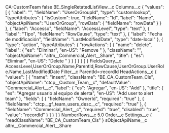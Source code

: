 <?xml version="1.0" encoding="UTF-8"?>
<CustomMetadata xmlns="http://soap.sforce.com/2006/04/metadata" xmlns:xsi="http://www.w3.org/2001/XMLSchema-instance" xmlns:xsd="http://www.w3.org/2001/XMLSchema">
    <label>CA-CustomTeam</label>
    <protected>false</protected>
    <values>
        <field>BE_SingleRetatedListView__c</field>
        <value xsi:nil="true"/>
    </values>
    <values>
        <field>Columns__c</field>
        <value xsi:type="xsd:string">{
    &quot;values&quot;: [
        {
            &quot;label&quot;: &quot;&quot;,
            &quot;fieldName&quot;: &quot;UserOrGroupId&quot;,
            &quot;type&quot;: &quot;customlookup&quot;,
            &quot;typeAttributes&quot;: {
                &quot;isCustom&quot;: true,
                &quot;fieldName&quot;: &quot;Id&quot;,
                &quot;label&quot;: &quot;Name&quot;,
                &quot;objectApiName&quot;: &quot;UserOrGroup&quot;,
                &quot;rowData&quot;: {
                    &quot;fieldName&quot;: &quot;rowData&quot;
                }
            }
        },
        {
            &quot;label&quot;: &quot;Accesso&quot;,
            &quot;fieldName&quot;: &quot;AccessLevel&quot;,
            &quot;type&quot;: &quot;text&quot;
        },
        {
            &quot;label&quot;: &quot;Tipo&quot;,
            &quot;fieldName&quot;: &quot;RowCause&quot;,
            &quot;type&quot;: &quot;text&quot;
        },
        {
            &quot;label&quot;: &quot;Fecha de modificación&quot;,
            &quot;fieldName&quot;: &quot;LastModifiedDate&quot;,
            &quot;type&quot;: &quot;date-local&quot;
        },
        {
            &quot;type&quot;: &quot;action&quot;,
            &quot;typeAttributes&quot;: {
                &quot;rowActions&quot;: [
                    {
                        &quot;name&quot;: &quot;delete&quot;,
                        &quot;label&quot;: {
                            &quot;es&quot;: &quot;Eliminar&quot;,
                            &quot;en-US&quot;: &quot;Remove &quot;
                        },
                        &quot;className&quot;: &quot;&quot;,
                        &quot;objectApiName&quot;: &quot;altm__Commercial_Alert__Share&quot;,
                        &quot;title&quot;: {
                            &quot;es&quot;: &quot;Eliminar&quot;,
                            &quot;en-US&quot;: &quot;Delete &quot;
                        }
                    }
                ]
            }
        }
    ]
}</value>
    </values>
    <values>
        <field>FieldsQuery__c</field>
        <value xsi:type="xsd:string">AccessLevel,UserOrGroup.Name,ParentId,RowCause,UserOrGroup.UserRole.Name,LastModifiedDate</value>
    </values>
    <values>
        <field>Filter__c</field>
        <value xsi:type="xsd:string">ParentId=:recordId</value>
    </values>
    <values>
        <field>HeadActions__c</field>
        <value xsi:type="xsd:string">{
    &quot;values&quot;: [
        {
            &quot;name&quot;: &quot;insert&quot;,
            &quot;className&quot;: &quot;BE_CA_CustomTeam_Cls&quot;,
            &quot;objectApiName&quot;: &quot;ctcp__Custom_Team__c&quot;,
            &quot;defaultValue&quot;: &quot;Commercial_Alert__c&quot;,
            &quot;label&quot;: {
                &quot;es&quot;: &quot;Agregar&quot;,
                &quot;en-US&quot;: &quot;Add&quot;
            },
            &quot;title&quot;: {
                &quot;es&quot;: &quot;Agregar usuario al equipo de alerta&quot;,
                &quot;en-US&quot;: &quot;Add user to alert team&quot;
            },
            &quot;fields&quot;: [
                {
                    &quot;fieldName&quot;: &quot;OwnerId&quot;,
                    &quot;required&quot;: &quot;true&quot;
                },
                {
                    &quot;fieldName&quot;: &quot;ctcp__gf_team_users_desc__c&quot;,
                    &quot;required&quot;: &quot;true&quot;
                },
                {
                    &quot;fieldName&quot;: &quot;Commercial_Alert__c&quot;,
                    &quot;required&quot;: &quot;true&quot;,
                    &quot;disabled&quot;: &quot;true&quot;,
                    &quot;value&quot;: &quot;recordId&quot;
                }
            ]
        }
    ]
}</value>
    </values>
    <values>
        <field>NumberRows__c</field>
        <value xsi:type="xsd:double">5.0</value>
    </values>
    <values>
        <field>Order__c</field>
        <value xsi:nil="true"/>
    </values>
    <values>
        <field>Settings__c</field>
        <value xsi:type="xsd:string">{
&quot;readClassName&quot;: &quot;BE_CA_CustomTeam_Cls&quot;
}</value>
    </values>
    <values>
        <field>sObjectApiName__c</field>
        <value xsi:type="xsd:string">altm__Commercial_Alert__Share</value>
    </values>
</CustomMetadata>
